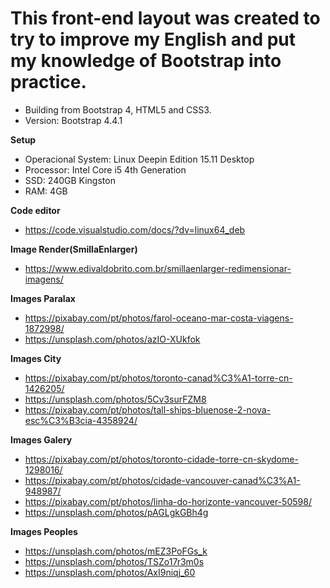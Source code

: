 This front-end layout was created to try to improve my English and put my knowledge of Bootstrap into practice.
====================================
* Building from Bootstrap 4, HTML5 and CSS3.
* Version: Bootstrap 4.4.1

**Setup**
* Operacional System: Linux Deepin Edition 15.11 Desktop
* Processor: Intel Core i5 4th Generation
* SSD: 240GB Kingston
* RAM: 4GB

**Code editor**
* https://code.visualstudio.com/docs/?dv=linux64_deb

**Image Render(SmillaEnlarger)**
* https://www.edivaldobrito.com.br/smillaenlarger-redimensionar-imagens/

**Images Paralax**
* https://pixabay.com/pt/photos/farol-oceano-mar-costa-viagens-1872998/
* https://unsplash.com/photos/azIO-XUkfok

**Images City**
* https://pixabay.com/pt/photos/toronto-canad%C3%A1-torre-cn-1426205/
* https://unsplash.com/photos/5Cv3surFZM8
* https://pixabay.com/pt/photos/tall-ships-bluenose-2-nova-esc%C3%B3cia-4358924/

**Images Galery**
* https://pixabay.com/pt/photos/toronto-cidade-torre-cn-skydome-1298016/
* https://pixabay.com/pt/photos/cidade-vancouver-canad%C3%A1-948987/
* https://pixabay.com/pt/photos/linha-do-horizonte-vancouver-50598/
* https://unsplash.com/photos/pAGLgkGBh4g

**Images Peoples**
* https://unsplash.com/photos/mEZ3PoFGs_k
* https://unsplash.com/photos/TSZo17r3m0s
* https://unsplash.com/photos/AxI9niqj_60